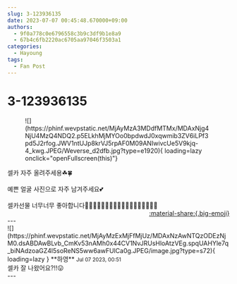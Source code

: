 ```yaml
---
slug: 3-123936135
date: 2023-07-07 00:45:48.670000+09:00
authors:
  - 9f0a778c0e6796558c3b9c3df9b1e8a9
  - 67b4c6fb2220ac6705aa97046f3503a1
categories:
  - Hayoung
tags:
  - Fan Post
---
```


# 3-123936135

<div class="post-container" markdown="1">
<div class="content-container md-sidebar__scrollwrap" markdown="1">


<figure markdown="1">
![](https://phinf.wevpstatic.net/MjAyMzA3MDdfMTMx/MDAxNjg4NjU4MzQ4NDQ2.p5ELkhMjMYOo0bpdwdJ0xqwmib3ZV6iLPf3pd5J2rfog.JWV1ntUJp8krVJ5rpAF0M09ANIwivcUe5V9kjq-4_kwg.JPEG/Weverse_d2dfb.jpg?type=e1920){ loading=lazy onclick="openFullscreen(this)"}
</figure>
셀카 자주 올려주세용☘🍀<br><br>예쁜 얼굴 사진으로 자주 남겨주세요💕<br><br>셀카선물 너무너무 좋아합니다🤸‍♂️🤸‍♂️🤸‍♂️🤸‍♂️🤸‍♂️🤸‍♂️🤸‍♂️🤸‍♂️🤸‍♂️

</div>
</div>

<div style="text-align: right;" markdown="1">
<a href="https://weverse.io/fromis9/fanpost/3-123936135" style="text-align: right;">:material-share:{.big-emoji}</a>
</div>
---

<div class="comments-container md-sidebar__scrollwrap" markdown="1">
<div class="comment" markdown="1">
<div class='id-container' markdown="1">
![](https://phinf.wevpstatic.net/MjAyMzExMjFfMjUz/MDAxNzAwNTQzODEzNjM0.dsABDAwBLvb_CmKv53nAMh0x44CV1NvJRUsHloAtzVEg.spqUAHYle7q_biNAdzoaGZ4l5soReNS5ww6awFUlCa0g.JPEG/image.jpg?type=s72){ loading=lazy }
**<span class="artist">하영</span>** <small>Jul 07 2023, 00:51</small><br>
</div>
<div class='comment-body' markdown="1">
셀카 잘 나왔어요?!!😛
</div>
</div>
</div>
---
